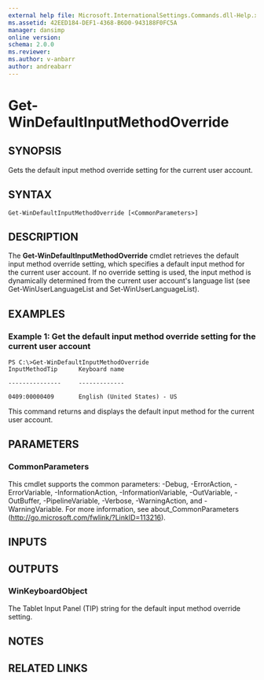 ```yaml
---
external help file: Microsoft.InternationalSettings.Commands.dll-Help.xml
ms.assetid: 42EED184-DEF1-4368-B6D0-943188F0FC5A
manager: dansimp
online version: 
schema: 2.0.0
ms.reviewer:
ms.author: v-anbarr
author: andreabarr
---
```


# Get-WinDefaultInputMethodOverride

## SYNOPSIS
Gets the default input method override setting for the current user account.

## SYNTAX

```
Get-WinDefaultInputMethodOverride [<CommonParameters>]
```

## DESCRIPTION
The **Get-WinDefaultInputMethodOverride** cmdlet retrieves the default input method override setting, which specifies a default input method for the current user account. 
If no override setting is used, the input method is dynamically determined from the current user account's language list (see Get-WinUserLanguageList and Set-WinUserLanguageList).

## EXAMPLES

### Example 1: Get the default input method override setting for the current user account
```
PS C:\>Get-WinDefaultInputMethodOverride
InputMethodTip      Keyboard name

---------------     -------------

0409:00000409       English (United States) - US
```

This command returns and displays the default input method for the current user account.

## PARAMETERS

### CommonParameters
This cmdlet supports the common parameters: -Debug, -ErrorAction, -ErrorVariable, -InformationAction, -InformationVariable, -OutVariable, -OutBuffer, -PipelineVariable, -Verbose, -WarningAction, and -WarningVariable. For more information, see about_CommonParameters (http://go.microsoft.com/fwlink/?LinkID=113216).

## INPUTS

## OUTPUTS

### WinKeyboardObject
The Tablet Input Panel (TIP) string for the default input method override setting.

## NOTES

## RELATED LINKS

